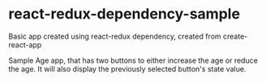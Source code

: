 # react-redux-dependency-sample
Basic app created using react-redux dependency, created from create-react-app

Sample Age app, that has two buttons to either increase the age or reduce the age. It will also display the previously selected button's state value.
